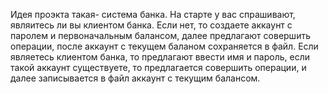 Идея проэкта такая- система банка. На старте у вас спрашивают, являитесь ли вы клиентом банка. Если нет, то создаете аккаунт с паролем и первоначальным балансом, 
далее предлагают совершить операции, после аккаунт с текущем баланом сохраняется в файл. 
Если являетесь клиентом банка, то предлагают ввести имя и пароль, если такой аккаунт существуете, то предлагается совершить операции, и далее записывается в файл аккаунт с текущим балансом.

